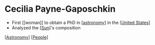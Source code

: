 # Cecilia Payne-Gaposchkin

- First [[woman]] to obtain a PhD in [[astronomy]] in the [[United States]]
- Analyzed the [[Sun]]'s composition

[[Astronomy]] [[People]]

[//begin]: # "Autogenerated link references for markdown compatibility"
[Astronomy]: astronomy "Astronomy"
[United States]: united-states "United States"
[Sun]: sun "Sun"
[People]: people "People"
[//end]: # "Autogenerated link references"